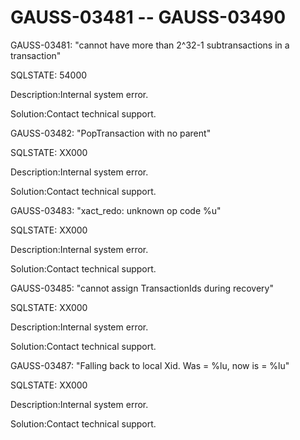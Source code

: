 # GAUSS-03481 -- GAUSS-03490<a name="EN-US_TOPIC_0302072981"></a>

GAUSS-03481: "cannot have more than 2^32-1 subtransactions in a transaction"

SQLSTATE: 54000

Description:Internal system error.

Solution:Contact technical support.

GAUSS-03482: "PopTransaction with no parent"

SQLSTATE: XX000

Description:Internal system error.

Solution:Contact technical support.

GAUSS-03483: "xact\_redo: unknown op code %u"

SQLSTATE: XX000

Description:Internal system error.

Solution:Contact technical support.

GAUSS-03485: "cannot assign TransactionIds during recovery"

SQLSTATE: XX000

Description:Internal system error.

Solution:Contact technical support.

GAUSS-03487: "Falling back to local Xid. Was = %lu, now is = %lu"

SQLSTATE: XX000

Description:Internal system error.

Solution:Contact technical support.

